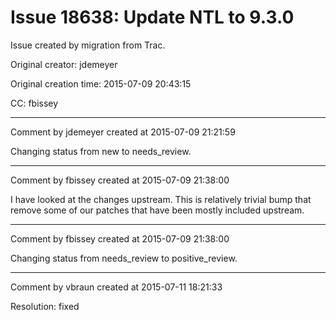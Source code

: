 # Issue 18638: Update NTL to 9.3.0

Issue created by migration from Trac.

Original creator: jdemeyer

Original creation time: 2015-07-09 20:43:15

CC:  fbissey




---

Comment by jdemeyer created at 2015-07-09 21:21:59

Changing status from new to needs_review.


---

Comment by fbissey created at 2015-07-09 21:38:00

I have looked at the changes upstream. This is relatively trivial bump that remove some of our patches that have been mostly included upstream.


---

Comment by fbissey created at 2015-07-09 21:38:00

Changing status from needs_review to positive_review.


---

Comment by vbraun created at 2015-07-11 18:21:33

Resolution: fixed
